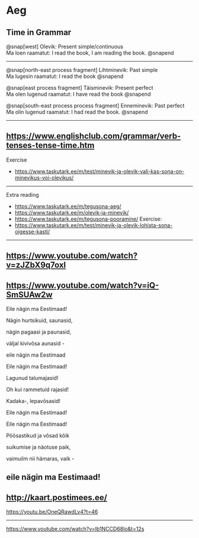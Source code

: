 # Aeg

Time in Grammar
---

@snap[west]
Olevik: Present simple/continuous<br/>
Ma loen raamatut: I read the book, I am reading the book.
@snapend

---

@snap[north-east process fragment]
Lihtminevik: Past simple<br/>
Ma lugesin raamatut: I read the book
@snapend

@snap[east process fragment]
Täisminevik: Present perfect<br/>
Ma olen lugenud raamatut: I have read the book
@snapend

@snap[south-east process process fragment]
Enneminevik: Past perfect<br/>
Ma olin lugenud raamatut: I had read the book.
@snapend

---
https://www.englishclub.com/grammar/verb-tenses-tense-time.htm
---
Exercise
- https://www.taskutark.ee/m/test/minevik-ja-olevik-vali-kas-sona-on-minevikus-voi-olevikus/

---
Extra reading
- https://www.taskutark.ee/m/tegusona-aeg/
- https://www.taskutark.ee/m/olevik-ja-minevik/
- https://www.taskutark.ee/m/tegusona-pooramine/
Exercise:
- https://www.taskutark.ee/m/test/minevik-ja-olevik-lohista-sona-oigesse-kasti/

---

https://www.youtube.com/watch?v=zJZbX9q7oxI
---
https://www.youtube.com/watch?v=iQ-SmSUAw2w
---

Eile nägin ma Eestimaad!

Nägin hurtsikuid, saunasid,

nägin pagaasi ja paunasid,

väljal kivivõsa aunasid -

eile nägin ma Eestimaad


Eile nägin ma Eestimaad!

Lagunud talumajasid!

Oh kui rammetuid rajasid!

Kadaka-, lepavõsasid!

Eile nägin ma Eestimaad!


Eile nägin ma Eestimaad!

Põõsastikud ja võsad kõik

suikumise ja näotuse paik,

vaimuilm nii hämaras, vaik -

eile nägin ma Eestimaad!
---
http://kaart.postimees.ee/
---

https://youtu.be/OneQRawdLv4?t=46

---
https://www.youtube.com/watch?v=Ib1NCCD68lo&t=12s
